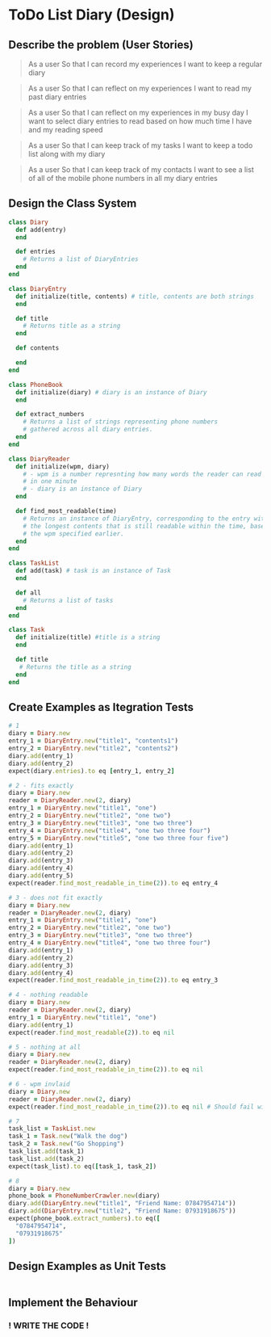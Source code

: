 # ToDo List Diary (Design)

## Describe the problem (User Stories)

> As a user
> So that I can record my experiences
> I want to keep a regular diary

> As a user
> So that I can reflect on my experiences
> I want to read my past diary entries

> As a user
> So that I can reflect on my experiences in my busy day
> I want to select diary entries to read based on how much time I have and my reading speed

> As a user
> So that I can keep track of my tasks
> I want to keep a todo list along with my diary

> As a user
> So that I can keep track of my contacts
> I want to see a list of all of the mobile phone numbers in all my diary entries

## Design the Class System

```ruby
class Diary
  def add(entry)
  end

  def entries
    # Returns a list of DiaryEntries
  end
end

class DiaryEntry
  def initialize(title, contents) # title, contents are both strings
  end

  def title
    # Returns title as a string
  end

  def contents

  end
end

class PhoneBook
  def initialize(diary) # diary is an instance of Diary
  end

  def extract_numbers
    # Returns a list of strings representing phone numbers
    # gathered across all diary entries.
  end
end

class DiaryReader
  def initialize(wpm, diary)
    # - wpm is a number represnting how many words the reader can read
    # in one minute
    # - diary is an instance of Diary
  end

  def find_most_readable(time)
    # Returns an instance of DiaryEntry, corresponding to the entry with
    # the longest contents that is still readable within the time, based on
    # the wpm specified earlier.
  end
end

class TaskList
  def add(task) # task is an instance of Task
  end

  def all
    # Returns a list of tasks
  end
end

class Task
  def initialize(title) #title is a string
  end

  def title
   # Returns the title as a string
  end
end
```

## Create Examples as Itegration Tests

```ruby
# 1
diary = Diary.new
entry_1 = DiaryEntry.new("title1", "contents1")
entry_2 = DiaryEntry.new("title2", "contents2")
diary.add(entry_1)
diary.add(entry_2)
expect(diary.entries).to eq [entry_1, entry_2]

# 2 - fits exactly
diary = Diary.new
reader = DiaryReader.new(2, diary)
entry_1 = DiaryEntry.new("title1", "one")
entry_2 = DiaryEntry.new("title2", "one two")
entry_3 = DiaryEntry.new("title3", "one two three")
entry_4 = DiaryEntry.new("title4", "one two three four")
entry_5 = DiaryEntry.new("title5", "one two three four five")
diary.add(entry_1)
diary.add(entry_2)
diary.add(entry_3)
diary.add(entry_4)
diary.add(entry_5)
expect(reader.find_most_readable_in_time(2)).to eq entry_4

# 3 - does not fit exactly
diary = Diary.new
reader = DiaryReader.new(2, diary)
entry_1 = DiaryEntry.new("title1", "one")
entry_2 = DiaryEntry.new("title2", "one two")
entry_3 = DiaryEntry.new("title3", "one two three")
entry_4 = DiaryEntry.new("title4", "one two three four")
diary.add(entry_1)
diary.add(entry_2)
diary.add(entry_3)
diary.add(entry_4)
expect(reader.find_most_readable_in_time(2)).to eq entry_3

# 4 - nothing readable
diary = Diary.new
reader = DiaryReader.new(2, diary)
entry_1 = DiaryEntry.new("title1", "one")
diary.add(entry_1)
expect(reader.find_most_readable(2)).to eq nil

# 5 - nothing at all
diary = Diary.new
reader = DiaryReader.new(2, diary)
expect(reader.find_most_readable_in_time(2)).to eq nil

# 6 - wpm invlaid
diary = Diary.new
reader = DiaryReader.new(2, diary)
expect(reader.find_most_readable_in_time(2)).to eq nil # Should fail with "WPM must be above 0"

# 7
task_list = TaskList.new
task_1 = Task.new("Walk the dog")
task_2 = Task.new("Go Shopping")
task_list.add(task_1)
task_list.add(task_2)
expect(task_list).to eq([task_1, task_2])

# 8
diary = Diary.new
phone_book = PhoneNumberCrawler.new(diary)
diary.add(DiaryEntry.new("title1", "Friend Name: 07847954714"))
diary.add(DiaryEntry.new("title2", "Friend Name: 07931918675"))
expect(phone_book.extract_numbers).to eq([
  "07847954714",
  "07931918675"
])
```

## Design Examples as Unit Tests

```ruby

```

## Implement the Behaviour

###  ! WRITE THE CODE !